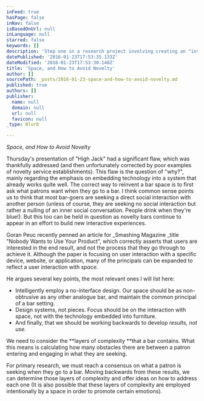```yaml
---
inFeed: true
hasPage: false
inNav: false
isBasedOnUrl: null
inLanguage: null
starred: false
keywords: []
description: 'Step one in a research project involving creating an "interactive bar" setting. January 23rd'
datePublished: '2016-01-23T17:53:35.133Z'
dateModified: '2016-01-23T17:53:30.148Z'
title: 'Space, and How to Avoid Novelty'
author: []
sourcePath: _posts/2016-01-23-space-and-how-to-avoid-novelty.md
published: true
authors: []
publisher:
  name: null
  domain: null
  url: null
  favicon: null
_type: Blurb

---
```

_Space, and How to Avoid Novelty_

Thursday's presentation of "High Jack" had a significant flaw, which was thankfully addressed (and then unfortunately corrected by poor examples of novelty service establishments). This flaw is the question of "why?", mainly regarding the emphasis on embedding technology into a system that already works quite well. The correct way to reinvent a bar space is to first ask what patrons want when they go to a bar. I think common sense points us to think that most bar-goers are seeking a direct social interaction with another person (unless of course, they are seeking no social interaction but rather a nulling of an inner social conversation. People drink when they're blue!). But this too can be held in question as novelty bars continue to appear in an effort to build new interactive experiences.

Goran Peuc recently penned an article for _Smashing Magazine _title "Nobody Wants to Use Your Product", which correctly asserts that users are interested in the end result, and not the process that they go through to achieve it. Although the paper is focusing on user interaction with a specific device, website, or application, many of the principals can be expanded to reflect a user interaction with _space._

He argues several key points, the most relevant ones I will list here:

* Intelligently employ a no-interface design. Our space should be as non-obtrusive as any other analogue bar, and maintain the common principal of a bar setting.
* Design systems, not pieces. Focus should be on the interaction with space, not with the technology embedded into furniture.
* And finally, that we should be working backwards to develop _results, not use._

We need to consider the **layers of complexity **that a bar contains. What this means is calculating how many obstacles there are between a patron entering and engaging in what they are seeking.

For primary research, we must reach a consensus on what a patron is seeking when they go to a bar. Moving backwards from these results, we can determine those layers of complexity and offer ideas on how to address each one (It is also possible that these layers of complexity are employed intentionally by a space in order to promote certain emotions).